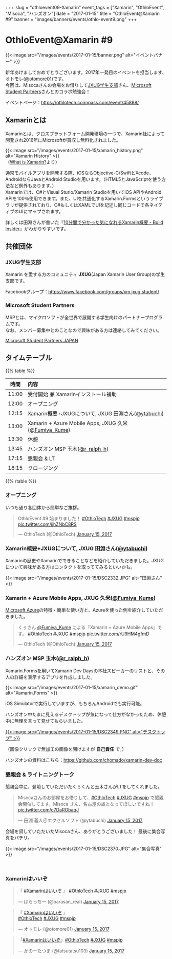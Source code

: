 +++
slug = "othloevent09-Xamarin"
event_tags = ["Xamarin", "OthloEvent", "Misoca", "ハンズオン"]
date = "2017-01-15"
title = "OthloEvent@Xamarin #9"
banner = "images/banners/events/othlo-event9.png"
+++

# OthloEvent@Xamarin #9

{{< image src="/images/events/2017-01-15/banner.png" alt="イベントバナー" >}}

新年あけましておめでとうございます。2017年一発目のイベントを担当します、オトモレ([@otomore01](https://twitter.com/otomore01/))です。  
今回は、Misocaさんの会場をお借りして[JXUG学生支部](https://www.facebook.com/groups/xm.jxug.student/)さん、[Microsoft Student Partners](http://mspjp.net/)さんとのコラボ勉強会！

イベントページ：https://othlotech.connpass.com/event/45888/

## Xamarinとは
Xamarinとは、クロスプラットフォーム開発環境の一つで、Xamarin社によって開発され2016年にMicrosoftが買収し無料化されました。

{{< image src="/images/events/2017-01-15/xamarin_history.png" alt="Xamarin History" >}}  
（[What is Xamarin?](http://xamarinandroid.blogspot.jp/2014/06/what-is-xamarin-part-i.html)より）

通常モバイルアプリを開発する際、iOSならObjective-C/SwiftとXcode、AndroidならJavaとAndroid Studioを用います。（HTML5とJavaScriptを使う方法など例外もあります。）  
Xamarinでは、C#とVisual Sturio/Xamarin Studioを用いてiOS APIやAndroid APIを100％使用できます。また、UIを共通化するXamarin.Formsというライブラリが提供されており、C#もしくはXAMLでUIを記述し同じコードで各ネイティブのUIにマップされます。

詳しくは田淵さんが書いた『[10分間で分かった気になれるXamarin概要 - Build Insider](http://www.buildinsider.net/mobile/xamarin/01)』がわかりやすいです。

## 共催団体
### JXUG学生支部
Xamarin を愛する方のコミュニティ **JXUG**(Japan Xamarin User Group)の学生支部です。

Facebookグループ：https://www.facebook.com/groups/xm.jxug.student/

### Microsoft Student Partners
MSPとは、マイクロソフトが全世界で展開する学生向けのパートナープログラムです。  
なお、メンバー募集中とのことなので興味がある方は連絡してみてください。

[Microsoft Student Partners JAPAN](http://mspjp.net/)

## タイムテーブル

{{% table %}}

|時間|内容|
|:----:|:-----|
|11:00|受付開始 兼 Xamarinインストール補助|
|12:00|オープニング|
|12:15|Xamarin概要+JXUGについて, JXUG 田淵さん([@ytabuchi](https://twitter.com/ytabuchi))|
|13:00|Xamarin + Azure Mobile Apps, JXUG 久米([@Fumiya_Kume](https://twitter.com/Fumiya_Kume))|
|13:30|休憩|
|13:45|ハンズオン MSP 玉木([@r_ralph_h](https://twitter.com/r_ralph_h))|
|17:15|懇親会 & LT|
|18:15|クロージング|

{{% /table %}}

### オープニング

いつも通り各団体から簡単なご挨拶。
<blockquote class="twitter-tweet" data-partner="tweetdeck"><p lang="ja" dir="ltr">OthloEvent #9 始まりました！ <a href="https://twitter.com/hashtag/OthloTech?src=hash">#OthloTech</a> <a href="https://twitter.com/hashtag/JXUG?src=hash">#JXUG</a> <a href="https://twitter.com/hashtag/mspjp?src=hash">#mspjp</a> <a href="https://t.co/ijhZNbC8RS">pic.twitter.com/ijhZNbC8RS</a></p>&mdash; OthloTech (@OthloTech) <a href="https://twitter.com/OthloTech/status/820468275637194754">January 15, 2017</a></blockquote>
<script async src="//platform.twitter.com/widgets.js" charset="utf-8"></script>

### Xamarin概要+JXUGについて, JXUG 田淵さん([@ytabuchi](https://twitter.com/ytabuchi))

Xamarinの歴史やXamarinでできることなどを紹介していただきました。JXUGについて興味がある方はコンタクトを取っててみるといいかも。

{{< image src="/images/events/2017-01-15/DSC2332.JPG" alt="田淵さん" >}}  

### Xamarin + Azure Mobile Apps, JXUG 久米([@Fumiya_Kume](https://twitter.com/Fumiya_Kume))

[Microsoft Azure](https://azure.microsoft.com/ja-jp/)の特徴・簡単な使い方と、Azureを使った例を紹介していただきました。

<blockquote class="twitter-tweet" data-partner="tweetdeck"><p lang="ja" dir="ltr">くぅさん <a href="https://twitter.com/Fumiya_Kume">@Fumiya_Kume</a> による『Xamarin + Azure Mobile Apps』です。 <a href="https://twitter.com/hashtag/OthloTech?src=hash">#OthloTech</a> <a href="https://twitter.com/hashtag/JXUG?src=hash">#JXUG</a> <a href="https://twitter.com/hashtag/mspjp?src=hash">#mspjp</a> <a href="https://t.co/rU9HM4gfmD">pic.twitter.com/rU9HM4gfmD</a></p>&mdash; OthloTech (@OthloTech) <a href="https://twitter.com/OthloTech/status/820484883667558400">January 15, 2017</a></blockquote>
<script async src="//platform.twitter.com/widgets.js" charset="utf-8"></script>

### ハンズオン MSP 玉木([@r_ralph_h](https://twitter.com/r_ralph_h))

Xamarin.Formsを用いてXamarin Dev Daysの本社スピーカーのリストと、その人の詳細を表示するアプリを作成しました。

{{< image src="/images/events/2017-01-15/xamarin_demo.gif" alt="Xamarin.Forms" >}}  

iOS Simulatorで実行していますが、もちろんAndroidでも実行可能。

ハンズオン中たまに見えるデスクトップが気になって仕方がなかったため、休憩中に無理を言って見せてもらいました。

<a href="/images/events/2017-01-15/DSC2349.JPG">{{< image src="/images/events/2017-01-15/DSC2349.PNG" alt="デスクトップ" >}}</a>

（画像クリックで無加工の画像を開けますが **自己責任** で。）

ハンズオンの資料はこちら：https://github.com/chomado/xamarin-dev-doc

### 懇親会 & ライトニングトーク
懇親会中に、登壇していただいたくぅくんと玉木さんがLTをしてくれました。

<blockquote class="twitter-tweet" data-partner="tweetdeck"><p lang="ja" dir="ltr">Misocaさんのお部屋をお借りして、<a href="https://twitter.com/hashtag/OthloTech?src=hash">#OthloTech</a> <a href="https://twitter.com/hashtag/JXUG?src=hash">#JXUG</a> <a href="https://twitter.com/hashtag/mspjp?src=hash">#mspjp</a> で懇親会開催してます。Misoca さん、名古屋の雄となってほしいですね！ <a href="https://t.co/c7DaRObaqJ">pic.twitter.com/c7DaRObaqJ</a></p>&mdash; 田淵 義人＠エクセルソフト (@ytabuchi) <a href="https://twitter.com/ytabuchi/status/820554997666496512">January 15, 2017</a></blockquote>
<script async src="//platform.twitter.com/widgets.js" charset="utf-8"></script>

会場を貸していただいたMisocaさん、ありがとうございました！
最後に集合写真をパチリ。

{{< image src="/images/events/2017-01-15/DSC2370.JPG" alt="集合写真" >}}

&nbsp;

### Xamarinはいいぞ
<blockquote class="twitter-tweet" data-partner="tweetdeck"><p lang="und" dir="ltr">『 <a href="https://twitter.com/hashtag/Xamarin%E3%81%AF%E3%81%84%E3%81%84%E3%81%9E?src=hash">#Xamarinはいいぞ</a> 』 <a href="https://twitter.com/hashtag/OthloTech?src=hash">#OthloTech</a> <a href="https://twitter.com/hashtag/JXUG?src=hash">#JXUG</a> <a href="https://twitter.com/hashtag/mspjp?src=hash">#mspjp</a></p>&mdash; ばらっちー (@barasan_real) <a href="https://twitter.com/barasan_real/status/820480222239670272">January 15, 2017</a></blockquote>
<script async src="//platform.twitter.com/widgets.js" charset="utf-8"></script>
<blockquote class="twitter-tweet" data-partner="tweetdeck"><p lang="und" dir="ltr">『 <a href="https://twitter.com/hashtag/Xamarin%E3%81%AF%E3%81%84%E3%81%84%E3%81%9E?src=hash">#Xamarinはいいぞ</a> 』<br> <a href="https://twitter.com/hashtag/OthloTech?src=hash">#OthloTech</a> <a href="https://twitter.com/hashtag/JXUG?src=hash">#JXUG</a> <a href="https://twitter.com/hashtag/mspjp?src=hash">#mspjp</a></p>&mdash; オトモレ (@otomore01) <a href="https://twitter.com/otomore01/status/820481364218646528">January 15, 2017</a></blockquote>
<script async src="//platform.twitter.com/widgets.js" charset="utf-8"></script>
<blockquote class="twitter-tweet" data-partner="tweetdeck"><p lang="und" dir="ltr">「<a href="https://twitter.com/hashtag/Xamarin%E3%81%AF%E3%81%84%E3%81%84%E3%81%9E?src=hash">#Xamarinはいいぞ</a>」<a href="https://twitter.com/hashtag/OthloTech?src=hash">#OthloTech</a> <a href="https://twitter.com/hashtag/JXUG?src=hash">#JXUG</a> <a href="https://twitter.com/hashtag/mspjp?src=hash">#mspjp</a></p>&mdash; かのーたつま (@tatsutatsu103) <a href="https://twitter.com/tatsutatsu103/status/820482518713413632">January 15, 2017</a></blockquote>
<script async src="//platform.twitter.com/widgets.js" charset="utf-8"></script>
